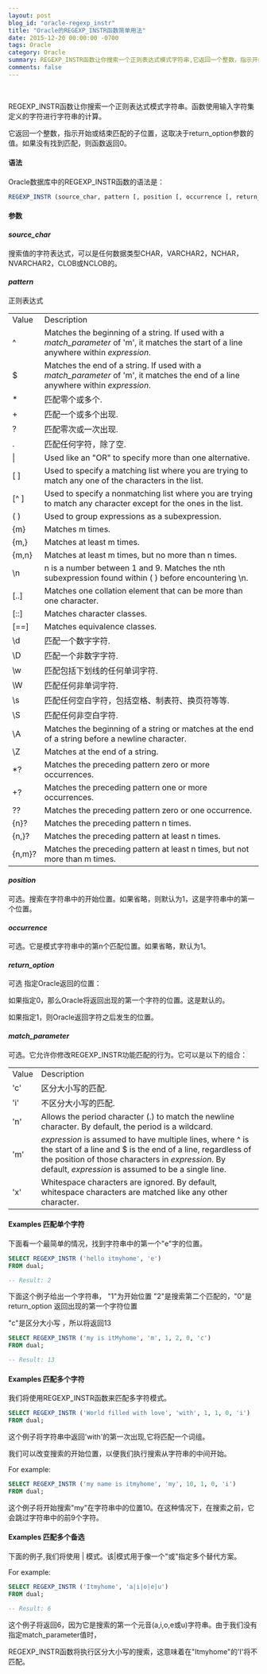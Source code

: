 ```yaml
---
layout: post
blog_id: "oracle-regexp_instr"
title: "Oracle的REGEXP_INSTR函数简单用法"
date: 2015-12-20 00:00:00 -0700
tags: Oracle
category: Oracle
summary: REGEXP_INSTR函数让你搜索一个正则表达式模式字符串,它返回一个整数，指示开始或结束匹配的子位置。
comments: false
---
```

<br>

REGEXP_INSTR函数让你搜索一个正则表达式模式字符串。函数使用输入字符集定义的字符进行字符串的计算。

它返回一个整数，指示开始或结束匹配的子位置，这取决于return_option参数的值。如果没有找到匹配，则函数返回0。

#### 语法

Oracle数据库中的REGEXP_INSTR函数的语法是：

```sql
REGEXP_INSTR (source_char, pattern [, position [, occurrence [, return_option [, match_parameter ] ] ]  ] )
```

#### **参数**

#### *source_char*

搜索值的字符表达式，可以是任何数据类型CHAR，VARCHAR2，NCHAR，NVARCHAR2，CLOB或NCLOB的。

#### *pattern*

正则表达式

<table class="table table-bordered table-striped table-condensed"> 
    <tr> 
     <td>Value</td> 
     <td>Description</td> 
    </tr> 
    <tr> 
     <td>^</td> 
     <td>Matches the beginning of a string. If used with a <em>match_parameter</em> of 'm', it matches the start of a line anywhere within <em>expression</em>.</td> 
    </tr> 
    <tr> 
     <td>$</td> 
     <td>Matches the end of a string. If used with a <em>match_parameter</em> of 'm', it matches the end of a line anywhere within <em>expression</em>.</td> 
    </tr> 
    <tr> 
     <td>*</td> 
     <td>匹配零个或多个.</td> 
    </tr> 
    <tr> 
     <td>+</td> 
     <td>匹配一个或多个出现.</td> 
    </tr> 
    <tr> 
     <td>?</td> 
     <td>匹配零次或一次出现.</td> 
    </tr> 
    <tr> 
     <td>.</td> 
     <td>匹配任何字符，除了空.</td> 
    </tr> 
    <tr> 
     <td>|</td> 
     <td>Used like an &quot;OR&quot; to specify more than one alternative.</td> 
    </tr> 
    <tr> 
     <td>[ ]</td> 
     <td>Used to specify a matching list where you are trying to match any one of the characters in the list.</td> 
    </tr> 
    <tr> 
     <td>[^ ]</td> 
     <td>Used to specify a nonmatching list where you are trying to match any character except for the ones in the list.</td> 
    </tr> 
    <tr> 
     <td>( )</td> 
     <td>Used to group expressions as a subexpression.</td> 
    </tr> 
    <tr> 
     <td>{m}</td> 
     <td>Matches m times.</td> 
    </tr> 
    <tr> 
     <td>{m,}</td> 
     <td>Matches at least m times.</td> 
    </tr> 
    <tr> 
     <td>{m,n}</td> 
     <td>Matches at least m times, but no more than n times.</td> 
    </tr> 
    <tr> 
     <td>\n</td> 
     <td>n is a number between 1 and 9. Matches the nth subexpression found within ( ) before encountering \n.</td> 
    </tr> 
    <tr> 
     <td>[..]</td> 
     <td>Matches one collation element that can be more than one character.</td> 
    </tr> 
    <tr> 
     <td>[::]</td> 
     <td>Matches character classes.</td> 
    </tr> 
    <tr> 
     <td>[==]</td> 
     <td>Matches equivalence classes.</td> 
    </tr> 
    <tr> 
     <td>\d</td> 
     <td>匹配一个数字字符.</td> 
    </tr> 
    <tr> 
     <td>\D</td> 
     <td>匹配一个非数字字符.</td> 
    </tr> 
    <tr> 
     <td>\w</td> 
     <td>匹配包括下划线的任何单词字符.</td> 
    </tr> 
    <tr> 
     <td>\W</td> 
     <td>匹配任何非单词字符.</td> 
    </tr> 
    <tr> 
     <td>\s</td> 
     <td>匹配任何空白字符，包括空格、制表符、换页符等等.</td> 
    </tr> 
    <tr> 
     <td>\S</td> 
     <td>匹配任何非空白字符.</td> 
    </tr> 
    <tr> 
     <td>\A</td> 
     <td>Matches the beginning of a string or matches at the end of a string before a newline character.</td> 
    </tr> 
    <tr> 
     <td>\Z</td> 
     <td>Matches at the end of a string.</td> 
    </tr> 
    <tr> 
     <td>*?</td> 
     <td>Matches the preceding pattern zero or more occurrences.</td> 
    </tr> 
    <tr> 
     <td>+?</td> 
     <td>Matches the preceding pattern one or more occurrences.</td> 
    </tr> 
    <tr> 
     <td>??</td> 
     <td>Matches the preceding pattern zero or one occurrence.</td> 
    </tr> 
    <tr> 
     <td>{n}?</td> 
     <td>Matches the preceding pattern n times.</td> 
    </tr> 
    <tr> 
     <td>{n,}?</td> 
     <td>Matches the preceding pattern at least n times.</td> 
    </tr> 
    <tr> 
     <td>{n,m}?</td> 
     <td>Matches the preceding pattern at least n times, but not more than m times.</td> 
    </tr> 
</table>


#### *position*

可选。搜索在字符串中的开始位置。如果省略，则默认为1，这是字符串中的第一个位置。

#### *occurrence*

可选。它是模式字符串中的第n个匹配位置。如果省略，默认为1。

#### *return_option*

可选  指定Oracle返回的位置：

如果指定0，那么Oracle将返回出现的第一个字符的位置。这是默认的。

如果指定1，则Oracle返回字符之后发生的位置。

#### *match_parameter*

可选。它允许你修改REGEXP_INSTR功能匹配的行为。它可以是以下的组合：

<table class="table table-bordered table-striped table-condensed">
    <tr>
      <td>Value</td>
      <td>Description</td>
    </tr>
    <tr>
      <td>'c'</td>
      <td>区分大小写的匹配.</td>
    </tr>
    <tr>
      <td>'i'</td>
      <td>不区分大小写的匹配.</td>
    </tr>
    <tr>
      <td>'n'</td>
      <td>Allows the period character (.) to match the newline character. By default, the period is a wildcard.</td>
    </tr>
    <tr>
      <td>'m'</td>
      <td><em>expression</em> is assumed to have multiple lines, where ^ is the start of a line and $ is the end of a line, regardless of the position of those characters in <em>expression</em>. By default, <em>expression</em> is assumed to be a single line.</td>
    </tr>
    <tr>
      <td>'x'</td>
      <td>Whitespace characters are ignored. By default, whitespace characters are matched like any other character.</td>
    </tr>
</table>


#### Examples 匹配单个字符

下面看一个最简单的情况，找到字符串中的第一个"e"字的位置。

```sql
SELECT REGEXP_INSTR ('hello itmyhome', 'e')
FROM dual; 

-- Result: 2
```

下面这个例子给出一个字符串， "1"为开始位置 "2"是搜索第二个匹配的，"0"是return_option 返回出现的第一个字符位置

"c"是区分大小写 ，所以将返回13

```sql
SELECT REGEXP_INSTR ('my is itMyhome', 'm', 1, 2, 0, 'c')
FROM dual; 

-- Result: 13
```

#### Examples 匹配多个字符

我们将使用REGEXP_INSTR函数来匹配多字符模式。

```sql
SELECT REGEXP_INSTR ('World filled with love', 'with', 1, 1, 0, 'i')
FROM dual;
```

这个例子将字符串中返回'with'的第一次出现,它将匹配一个词组。

我们可以改变搜索的开始位置，以便我们执行搜索从字符串的中间开始。

For example:

```sql
SELECT REGEXP_INSTR ('my name is itmyhome', 'my', 10, 1, 0, 'i')
FROM dual;
```

这个例子将开始搜索"my"在字符串中的位置10。在这种情况下，在搜索之前，它会跳过字符串中的前9个字符。

#### Examples 匹配多个备选

下面的例子,我们将使用 | 模式。该|模式用于像一个"或"指定多个替代方案。

For example:

```sql
SELECT REGEXP_INSTR ('Itmyhome', 'a|i|o|e|u')
FROM dual;

-- Result: 6
```

这个例子将返回6，因为它是搜索的第一个元音(a,i,o,e或u)字符串。由于我们没有指定match_parameter值时，

REGEXP_INSTR函数将执行区分大小写的搜索，这意味着在"Itmyhome"的'I'将不匹配。

<br>